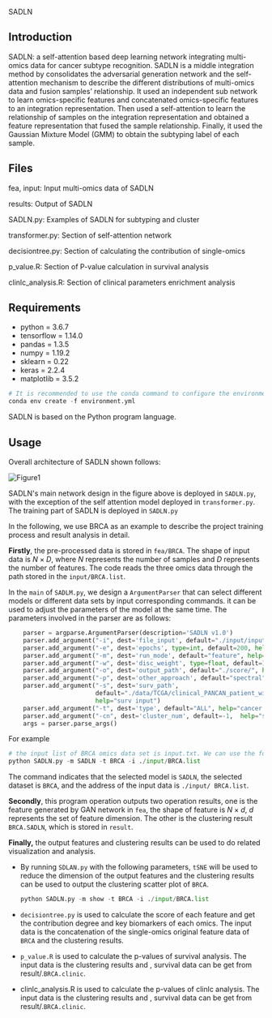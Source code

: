 SADLN

## Introduction

 SADLN: a self-attention based deep learning network integrating multi-omics data for cancer subtype recognition. SADLN is a middle integration method by consolidates the adversarial generation network and the self-attention mechanism to describe the different distributions of multi-omics data and fusion samples’ relationship. It used an independent sub network to learn omics-specific features and concatenated omics-specific features to an integration representation. Then used a self-attention to learn the relationship of samples on the integration representation and obtained a feature representation that fused the sample relationship. Finally, it used the Gaussian Mixture Model (GMM) to obtain the subtyping label of each sample.

## Files

fea, input: Input multi-omics data of SADLN

results: Output of SADLN

SADLN.py: Examples of SADLN for subtyping and cluster

transformer.py: Section of self-attention network 

decisiontree.py: Section of calculating the contribution of single-omics

p_value.R: Section of P-value calculation  in survival analysis

clinlc_analysis.R: Section of clinical parameters enrichment analysis

## Requirements

+ python = 3.6.7
+ tensorflow = 1.14.0
+ pandas = 1.3.5
+ numpy = 1.19.2
+ sklearn = 0.22
+ keras = 2.2.4
+ matplotlib = 3.5.2

~~~python
# It is recommended to use the conda command to configure the environment:
conda env create -f environment.yml
~~~

SADLN is based on the Python program language. 

## Usage

Overall architecture of SADLN shown follows:

![Figure1](Figure1.jpg)

SADLN's main network design in the figure above is deployed in `SADLN.py`, with the exception of the self attention model deployed in `transformer.py`. The training part of SADLN is deployed in `SADLN.py`

In the following, we use BRCA as an example to describe the project training process and result analysis in detail. 

**Firstly**, the pre-processed data is stored in `fea/BRCA`. The shape of input data is $N\times D$, where $N$ represents the number of samples and $D$ represents the number of features. The code reads the three omics data through the path stored in the `input/BRCA.list`.

In the `main` of `SADLM.py`, we design a `ArgumentParser` that can select different models or different data sets by input corresponding commands.  it can be used to adjust the parameters of the model at the same time. The parameters involved in the parser are as follows:

```python
    parser = argparse.ArgumentParser(description='SADLN v1.0') 
    parser.add_argument("-i", dest='file_input', default="./input/input.list",  help="file input")
    parser.add_argument("-e", dest='epochs', type=int, default=200, help="Number of iterations") 
    parser.add_argument("-m", dest='run_mode', default="feature", help="run_mode: feature, cluster") 
    parser.add_argument("-w", dest='disc_weight', type=float, default=1e-4, help="weight")
    parser.add_argument("-o", dest='output_path', default="./score/", help="file output")
    parser.add_argument("-p", dest='other_approach', default="spectral", help="kmeans, spectral, tsne_gmm, tsne")
    parser.add_argument("-s", dest='surv_path',
                        default="./data/TCGA/clinical_PANCAN_patient_with_followup.tsv",
                        help="surv input")
    parser.add_argument("-t", dest='type', default="ALL", help="cancer type: BRCA, GBM")
    parser.add_argument("-cn", dest='cluster_num', default=-1,  help="surv input")
    args = parser.parse_args()
```

For example

~~~python
# the input list of BRCA omics data set is input.txt. We can use the following command to finish the subtyping process: 
python SADLN.py -m SADLN -t BRCA -i ./input/BRCA.list
~~~

The command indicates that the selected model is `SADLN`, the selected dataset is `BRCA`, and the address of the input data is `./input/ BRCA.list`.

**Secondly**, this program operation outputs two operation results, one is  the feature generated by GAN network in `fea`, the shape of feature is $N\times d$, $d$ represents the set of feature dimension. The other is the clustering result `BRCA.SADLN`, which is stored in `result`.

**Finally,** the output features and clustering results can be used to do related visualization and analysis.

- By running `SDLAN.py` with the following parameters, `tSNE` will be used to reduce the dimension of the output features and the clustering results can be used to output the clustering scatter plot of `BRCA`.

  ```python
  python SADLN.py -m show -t BRCA -i ./input/BRCA.list
  ```

  

- `decisiontree.py` is used to calculate the score of each feature and get the contribution degree and key biomarkers of each omics. The input data is the concatenation of the single-omics original feature data of `BRCA`  and the clustering results.

- `p_value.R` is used to calculate the p-values of survival analysis. The input data is the clustering results and , survival data can be get from result/.`BRCA.clinic`.

- clinlc_analysis.R is used to calculate the p-values of clinlc analysis. The input data is the clustering results and , survival data can be get from result/.`BRCA.clinic`.
